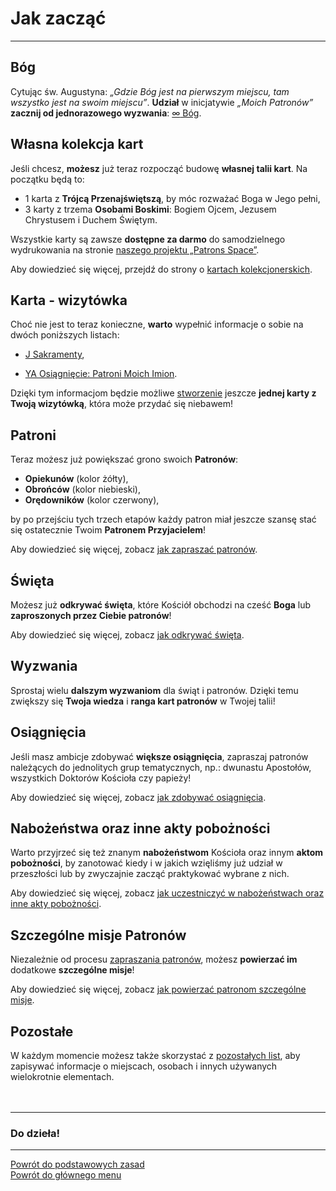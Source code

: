 # Jak zacząć
---
## <span id="jak-zaczac-bog">Bóg</span>
Cytując św. Augustyna: _„Gdzie Bóg jest na pierwszym miejscu, tam wszystko jest na swoim miejscu”_. **Udział** w inicjatywie _„Moich Patronów”_ **zacznij od jednorazowego wyzwania**: [<span class="status status-list"><span class="status status-god">∞</span> Bóg</span>](bog.md).
## <span id="jak-zaczac-wlasna-kolekcja-kart">Własna kolekcja kart</span>
Jeśli chcesz, **możesz** już teraz rozpocząć budowę **własnej talii kart**. Na początku będą to:
- 1 karta z **Trójcą Przenajświętszą**, by móc rozważać Boga w Jego pełni,
- 3 karty z trzema **Osobami Boskimi**: Bogiem Ojcem, Jezusem Chrystusem i Duchem Świętym.

Wszystkie karty są zawsze **dostępne za darmo** do samodzielnego wydrukowania na stronie [naszego projektu „Patrons Space”](https://pl.patrons.space/cards).

Aby dowiedzieć się więcej, przejdź do strony o [kartach kolekcjonerskich](karty_kolekcjonerskie.md).
## <span id="jak-zaczac-karta-wizytowka">Karta - wizytówka</span>
Choć nie jest to teraz konieczne, **warto** wypełnić informacje o sobie na dwóch poniższych listach:
- [<span class="status status-list"><span class="status status-list">J</span> Sakramenty</span>](sakramenty.md),

- [<span class="status status-list"><span class="status status-list">YA</span> Osiągnięcie: Patroni Moich Imion</span>](osiagniecie_patroni_moich_imion.md).

Dzięki tym informacjom będzie możliwe [stworzenie](https://pl.patrons.space/cards) jeszcze **jednej karty z Twoją wizytówką**, która może przydać się niebawem!

## <span id="jak-zaczac-patroni">Patroni</span>
Teraz możesz już powiększać grono swoich **Patronów**:
- **Opiekunów** (kolor żółty),
- **Obrońców** (kolor niebieski),
- **Orędowników** (kolor czerwony),

by po przejściu tych trzech etapów każdy patron miał jeszcze szansę stać się ostatecznie Twoim **Patronem Przyjacielem**!

Aby dowiedzieć się więcej, zobacz [jak zapraszać patronów](jak_zapraszac_patronow.md).
## <span id="jak-zaczac-swieta">Święta</span>
Możesz już **odkrywać święta**, które Kościół obchodzi na cześć **Boga** lub **zaproszonych przez Ciebie patronów**!

Aby dowiedzieć się więcej, zobacz [jak odkrywać święta](jak_odkrywac_swieta.md).
## Wyzwania
Sprostaj wielu **dalszym wyzwaniom** dla świąt i patronów. Dzięki temu zwiększy się **Twoja wiedza** i **ranga kart patronów** w Twojej talii!
## <span id="jak-zaczac-osiagniecia">Osiągnięcia</span>
Jeśli masz ambicje zdobywać **większe osiągnięcia**, zapraszaj patronów należących do jednolitych grup tematycznych, np.: dwunastu Apostołów, wszystkich Doktorów Kościoła czy papieży!

Aby dowiedzieć się więcej, zobacz [jak zdobywać osiągnięcia](jak_zdobywac_osiagniecia.md).
## <span id="jak-zaczac-nabozenstwa-oraz-inne-akty-poboznosci">Nabożeństwa oraz inne akty pobożności</span>
Warto przyjrzeć się też znanym **nabożeństwom** Kościoła oraz innym **aktom pobożności**, by zanotować kiedy i w jakich wzięliśmy już udział w przeszłości lub by zwyczajnie zacząć praktykować wybrane z nich.

Aby dowiedzieć się więcej, zobacz [jak uczestniczyć w nabożeństwach oraz inne akty pobożności](jak_uczestniczyc_w_nabozenstwach_oraz_inne_akty_poboznosci.md).
## <span id="jak-zaczac-szczegolne-misje-patronow">Szczególne misje Patronów</span>
Niezależnie od procesu [zapraszania patronów](jak_zaczac.md#jak-zaczac-patroni), możesz **powierzać im** dodatkowe **szczególne misje**!

Aby dowiedzieć się więcej, zobacz [jak powierzać patronom szczególne misje](jak_powierzac_patronom_szczegolne_misje.md).
## <span id="jak-zaczac-pozostale">Pozostałe</span>
W każdym momencie możesz także skorzystać z [pozostałych list](pozostale_listy.md), aby zapisywać informacje o miejscach, osobach i innych używanych wielokrotnie elementach.
<br />
<br />
<br />

---
### Do dzieła!

---
[Powrót do podstawowych zasad](podstawowe_zasady.md)  
[Powrót do głównego menu](index.md)
